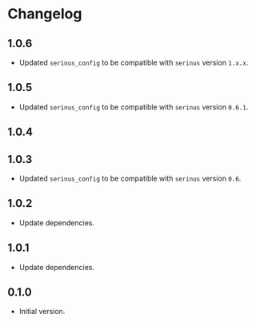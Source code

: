 # Changelog

## 1.0.6

- Updated `serinus_config` to be compatible with `serinus` version `1.x.x`.

## 1.0.5

- Updated `serinus_config` to be compatible with `serinus` version `0.6.1`.

## 1.0.4

## 1.0.3

- Updated `serinus_config` to be compatible with `serinus` version `0.6`.

## 1.0.2

- Update dependencies.

## 1.0.1

- Update dependencies.

## 0.1.0

- Initial version.
